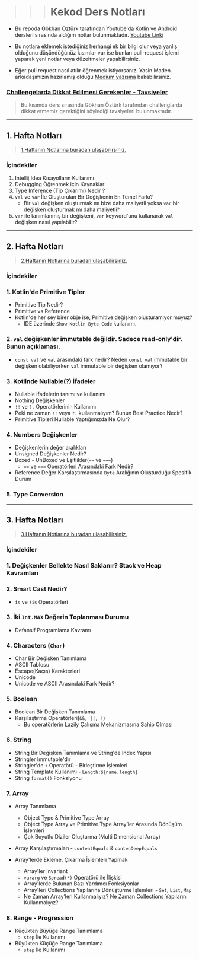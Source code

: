> > > # Kekod Ders Notları

- Bu repoda Gökhan Öztürk tarafından Youtube'da Kotlin ve Android dersleri sırasında aldığım notlar
  bulunmaktadır. [Youtube Linki](https://www.youtube.com/@KeKod)

- Bu notlara eklemek istediğiniz herhangi ek bir bilgi olur veya yanlış olduğunu düşündüğünüz kısımlar var ise bunları
  pull-request
  işlemi yaparak yeni notlar veya düzeltmeler yapabilirsiniz.

- Eğer pull request nasıl atılır öğrenmek istiyorsanız. Yasin Maden arkadaşımızın hazırlamış
  olduğu [Medium yazısına](https://medium.com/@madenyasin/githubda-pull-request-nas%C4%B1l-olu%C5%9Fturulur-2de051dd9419)
  bakabilirsiniz.

### [Challengelarda Dikkat Edilmesi Gerekenler - Tavsiyeler](otherReadme/challenge/Challenge_Dikkat_Edilmesi_Gerekenler.md)

> Bu kısımda ders sırasında Gökhan Öztürk tarafından challenglarda dikkat etmemiz gerektiğini söylediği
> tavsiyeleri bulunmaktadır.

---

## 1. Hafta Notları

> [1.Haftanın Notlarına buradan ulaşabilirsiniz.](otherReadme/week1/1_Hafta_Notları)

### İçindekiler

1. Intellij Idea Kısayolların Kullanımı
2. Debugging Öğrenmek için Kaynaklar
3. Type Inference (Tip Çıkarımı) Nedir ?
4. `val` ve `var` İle Oluşturulan Bir Değişkenin En Temel Farkı?
    - Bir `val` değişken oluşturmak mı bize daha maliyetli yoksa `var` bir değişken oluşturmak mı daha maliyetli?
5. `var` ile tanımlanmış bir değişkeni, `var` keyword'unu kullanarak `val` değişken nasıl yapılabilir?

---

## 2. Hafta Notları

> [2.Haftanın Notlarına buradan ulaşabilirsiniz.](otherReadme/week2/2_Hafta_Notları)

### İçindekiler

### 1. Kotlin'de Primitive Tipler
- Primitive Tip Nedir? 
- Primitive vs Reference
- Kotlin'de her şey birer obje ise, Primitive değişken oluşturamıyor muyuz?
    - IDE üzerinde `Show Kotlin Byte Code` kullanımı.


### 2. `val` değişkenler immutable değildir. Sadece read-only'dir. Bunun açıklaması.
- `const val` ve `val` arasındaki fark nedir? Neden `const val` immutable bir değişken olabiliyorken
`val` immutable bir değişken olamıyor?


### 3. Kotlinde Nullable(?) İfadeler
- Nullable ifadelerin tanımı ve kullanımı
- Nothing Değişkenler
- `!!` ve `?.` Operatörlerinin Kullanımı
- Peki ne zaman `!!` veya `?.` kullanmalıyım? Bunun Best Practice Nedir?
- Primitive Tipleri Nullable Yaptığımızda Ne Olur?


### 4. Numbers Değişkenler
- Değişkenlerin değer aralıkları
- Unsigned Değişkenler Nedir?
- Boxed - UnBoxed ve Eşitlikler(`==` ve `===`)
  - `==` ve `===` Operatörleri Arasındaki Fark Nedir?
- Reference Değer Karşılaştırmasında `Byte` Aralığının Oluşturduğu Spesifik Durum


### 5. Type Conversion

---

## 3. Hafta Notları

> [3.Haftanın Notlarına buradan ulaşabilirsiniz.](otherReadme/week3/3_Hafta_Notları)

### İçindekiler

### 1. Değişkenler Bellekte Nasıl Saklanır? Stack ve Heap Kavramları


### 2. Smart Cast Nedir?
- `is` ve `!is` Operatörleri


### 3. İki `Int.MAX` Değerin Toplanması Durumu
- Defansif Programlama Kavramı


### 4. Characters (`Char`)
- Char Bir Değişken Tanımlama
- ASCII Tablosu
- Escape(Kaçış) Karakterleri
- Unicode
- Unicode ve ASCII Arasındaki Fark Nedir?


### 5. Boolean
- Boolean Bir Değişken Tanımlama
- Karşılaştırma Operatörleri(`&&, ||, !`)
  - Bu operatörlerin Lazily Çalışma Mekanizmasına Sahip Olması


### 6. String
- String Bir Değişken Tanımlama ve String'de Index Yapısı
- Stringler Immutable'dır
- Stringler'de `+` Operatörü - Birleştirme İşlemleri
- String Template Kullanımı - `Length:${name.length}`
- String `format()` Fonksiyonu


### 7. Array
- Array Tanımlama
   - Object Type & Primitive Type Array
   - Object Type Array ve Primitive Type Array’ler Arasında Dönüşüm İşlemleri
   - Çok Boyutlu Diziler Oluşturma (Multi Dimensional Array)
  

- Array Karşılaştırmaları - `contentEquals` & `contenDeepEquals`

- Array'lerde Ekleme, Çıkarma İşlemleri Yapmak
   - Array'ler Invariant
   - `vararg` ve `Spread(*)` Operatörü ile İlişkisi
   - Array'lerde Bulunan Bazı Yardımcı Fonksiyonlar
   - Array'leri Collections Yapılarına Dönüştürme İşlemleri - `Set`, `List`, `Map`
   - Ne Zaman Array’leri Kullanmalıyız? Ne Zaman Collections Yapılarını Kullanmalıyız?
     

### 8. Range - Progression
- Küçükten Büyüğe Range Tanımlama
   - `step` İle Kullanımı
- Büyükten Küçüğe Range Tanımlama
   - `step` İle Kullanımı


